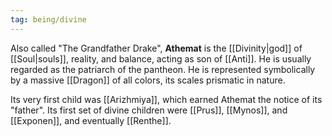 ```yaml
---
tag: being/divine
---
```

Also called "The Grandfather Drake", **Athemat** is the [[Divinity|god]] of [[Soul|souls]], reality, and balance, acting as son of [[Anti]]. He is usually regarded as the patriarch of the pantheon. He is represented symbolically by a massive [[Dragon]] of all colors, its scales prismatic in nature.

Its very first child was [[Arizhmiya]], which earned Athemat the notice of its "father". Its first set of divine children were [[Prus]], [[Mynos]], and [[Exponen]], and eventually [[Renthe]].